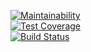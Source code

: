 [![Maintainability](https://api.codeclimate.com/v1/badges/9d21296a3bfc6fcd5503/maintainability)](https://codeclimate.com/github/lociero/backend-project-lvl1/maintainability)  
[![Test Coverage](https://api.codeclimate.com/v1/badges/9d21296a3bfc6fcd5503/test_coverage)](https://codeclimate.com/github/lociero/backend-project-lvl1/test_coverage)  
[![Build Status](https://travis-ci.org/lociero/backend-project-lvl1.svg?branch=master)](https://travis-ci.org/lociero/backend-project-lvl1)